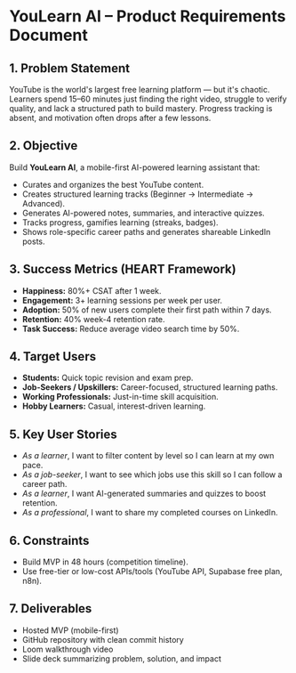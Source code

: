 # YouLearn AI – Product Requirements Document

## 1. Problem Statement
YouTube is the world's largest free learning platform — but it's chaotic.  
Learners spend 15–60 minutes just finding the right video, struggle to verify quality, and lack a structured path to build mastery. Progress tracking is absent, and motivation often drops after a few lessons.

## 2. Objective
Build **YouLearn AI**, a mobile-first AI-powered learning assistant that:
- Curates and organizes the best YouTube content.
- Creates structured learning tracks (Beginner → Intermediate → Advanced).
- Generates AI-powered notes, summaries, and interactive quizzes.
- Tracks progress, gamifies learning (streaks, badges).
- Shows role-specific career paths and generates shareable LinkedIn posts.

## 3. Success Metrics (HEART Framework)
- **Happiness:** 80%+ CSAT after 1 week.
- **Engagement:** 3+ learning sessions per week per user.
- **Adoption:** 50% of new users complete their first path within 7 days.
- **Retention:** 40% week-4 retention rate.
- **Task Success:** Reduce average video search time by 50%.

## 4. Target Users
- **Students:** Quick topic revision and exam prep.
- **Job-Seekers / Upskillers:** Career-focused, structured learning paths.
- **Working Professionals:** Just-in-time skill acquisition.
- **Hobby Learners:** Casual, interest-driven learning.

## 5. Key User Stories
- *As a learner*, I want to filter content by level so I can learn at my own pace.
- *As a job-seeker*, I want to see which jobs use this skill so I can follow a career path.
- *As a learner*, I want AI-generated summaries and quizzes to boost retention.
- *As a professional*, I want to share my completed courses on LinkedIn.

## 6. Constraints
- Build MVP in 48 hours (competition timeline).
- Use free-tier or low-cost APIs/tools (YouTube API, Supabase free plan, n8n).

## 7. Deliverables
- Hosted MVP (mobile-first)
- GitHub repository with clean commit history
- Loom walkthrough video
- Slide deck summarizing problem, solution, and impact